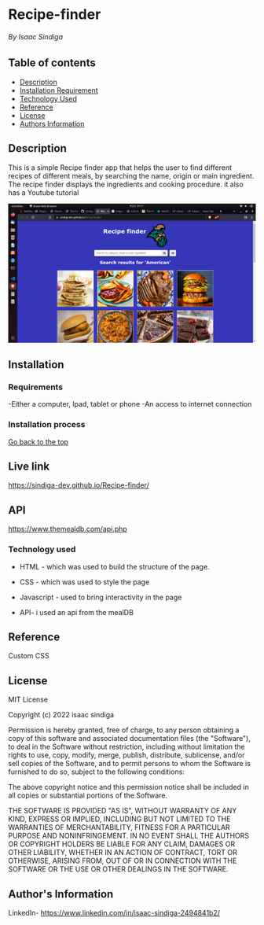 # Recipe-finder



###### By Isaac Sindiga

## Table of contents

- [Description](#description)
- [Installation Requirement](#Installation)
- [Technology Used](#Technology-used)
- [Reference](#Reference)
- [License](#License)
- [Authors Information](#Authors-Information)

## Description

This is a simple Recipe finder app that helps the user to find different recipes of different meals, by searching the name, origin or main ingredient. The recipe finder displays the ingredients and cooking procedure. it also has a Youtube tutorial

![myimage-alt-tag](./images/Screenshot%20from%202022-09-03%2014-11-22.png)

## Installation

### Requirements

-Either a computer, Ipad, tablet or phone
-An access to internet connection

### Installation process

[Go back to the top](#Recipe-finder)

## Live link
https://sindiga-dev.github.io/Recipe-finder/
## API  
https://www.themealdb.com/api.php

### Technology used

- HTML - which was used to build the structure of the page.

- CSS - which was used to style the page
- Javascript - used to bring interactivity in the page
- API- i used an api from the mealDB

## Reference

Custom CSS

## License

MIT License

Copyright (c) 2022 isaac sindiga

Permission is hereby granted, free of charge, to any person obtaining a copy
of this software and associated documentation files (the "Software"), to deal
in the Software without restriction, including without limitation the rights
to use, copy, modify, merge, publish, distribute, sublicense, and/or sell
copies of the Software, and to permit persons to whom the Software is
furnished to do so, subject to the following conditions:

The above copyright notice and this permission notice shall be included in all
copies or substantial portions of the Software.

THE SOFTWARE IS PROVIDED "AS IS", WITHOUT WARRANTY OF ANY KIND, EXPRESS OR
IMPLIED, INCLUDING BUT NOT LIMITED TO THE WARRANTIES OF MERCHANTABILITY,
FITNESS FOR A PARTICULAR PURPOSE AND NONINFRINGEMENT. IN NO EVENT SHALL THE
AUTHORS OR COPYRIGHT HOLDERS BE LIABLE FOR ANY CLAIM, DAMAGES OR OTHER
LIABILITY, WHETHER IN AN ACTION OF CONTRACT, TORT OR OTHERWISE, ARISING FROM,
OUT OF OR IN CONNECTION WITH THE SOFTWARE OR THE USE OR OTHER DEALINGS IN THE
SOFTWARE.

## Author's Information

LinkedIn- https://www.linkedin.com/in/isaac-sindiga-2494841b2/
